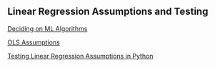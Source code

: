 ## Linear Regression Assumptions and Testing

[Deciding on ML Algorithms](https://developers.google.com/machine-learning/problem-framing/framing)

[OLS Assumptions](https://365datascience.com/tutorials/statistics-tutorials/ols-assumptions/)

[Testing Linear Regression Assumptions in Python ](https://jeffmacaluso.github.io/post/LinearRegressionAssumptions/)